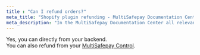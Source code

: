 ```yaml
---
title : "Can I refund orders?"
meta_title: "Shopify plugin refunding - MultiSafepay Documentation Center"
meta_description: "In the MultiSafepay Documentation Center all relevant information regarding our Plugins and API. As well as Support pages for Payment Method, Tools and General Questions. You can also find the contact details of our Support Team and Integration Team."
---
```

Yes, you can directly from your backend.  
You can also refund from your [MultiSafepay Control](https://merchant.multisafepay.com).
